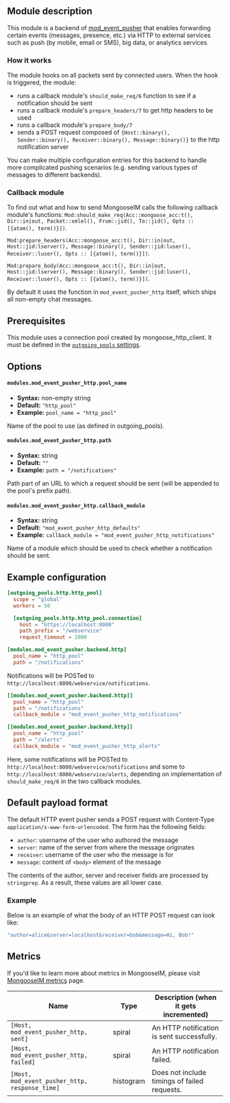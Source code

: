 ## Module description

This module is a backend of [mod_event_pusher] that enables forwarding certain events (messages, presence, etc.) via HTTP to external services such as push (by mobile, email or SMS), big data, or analytics services.

### How it works

The module hooks on all packets sent by connected users.
When the hook is triggered, the module:

* runs a callback module's `should_make_req/6` function to see if a notification should be sent
* runs a callback module's `prepare_headers/7` to get http headers to be used
* runs a callback module's `prepare_body/7`
* sends a POST request composed of `{Host::binary(), Sender::binary(), Receiver::binary(), Message::binary()}` to the http notification server

You can make multiple configuration entries for this backend to handle more complicated pushing scenarios (e.g. sending various types of messages to different backends).

### Callback module


To find out what and how to send MongooseIM calls the following callback module's functions:
`Mod:should_make_req(Acc::mongoose_acc:t(), Dir::in|out, Packet::xmlel(), From::jid(), To::jid(), Opts :: [{atom(), term()}])`.

`Mod:prepare_headers(Acc::mongoose_acc:t(), Dir::in|out, Host::jid:lserver(), Message::binary(), Sender::jid:luser(), Receiver::luser(), Opts :: [{atom(), term()}])`.

`Mod:prepare_body(Acc::mongoose_acc:t(), Dir::in|out, Host::jid:lserver(), Message::binary(), Sender::jid:luser(), Receiver::luser(), Opts :: [{atom(), term()}])`.

By default it uses the function in `mod_event_pusher_http` itself, which ships all non-empty chat messages.

## Prerequisites

This module uses a connection pool created by mongoose_http_client.
It must be defined in the [`outgoing_pools` settings](../advanced-configuration/outgoing-connections.md#http-connections-setup).

## Options

#### `modules.mod_event_pusher_http.pool_name`
* **Syntax:** non-empty string
* **Default:** `"http_pool"`
* **Example:** `pool_name = "http_pool"`

Name of the pool to use (as defined in outgoing_pools).

#### `modules.mod_event_pusher_http.path`
* **Syntax:** string
* **Default:** `""`
* **Example:** `path = "/notifications"`

Path part of an URL to which a request should be sent (will be appended to the pool's prefix path).

#### `modules.mod_event_pusher_http.callback_module`
* **Syntax:** string
* **Default:** `"mod_event_pusher_http_defaults"`
* **Example:** `callback_module = "mod_event_pusher_http_notifications"`

Name of a module which should be used to check whether a notification should be sent.

## Example configuration

```toml
[outgoing_pools.http.http_pool]
  scope = "global"
  workers = 50

  [outgoing_pools.http.http_pool.connection]
    host = "https://localhost:8000"
    path_prefix = "/webservice"
    request_timeout = 2000

[modules.mod_event_pusher.backend.http]
  pool_name = "http_pool"
  path = "/notifications"
```

Notifications will be POSTed to `http://localhost:8000/webservice/notifications`.

```toml
[[modules.mod_event_pusher.backend.http]]
  pool_name = "http_pool"
  path = "/notifications"
  callback_module = "mod_event_pusher_http_notifications"

[[modules.mod_event_pusher.backend.http]]
  pool_name = "http_pool"
  path = "/alerts"
  callback_module = "mod_event_pusher_http_alerts"
```

Here, some notifications will be POSTed to `http://localhost:8000/webservice/notifications` and some to `http://localhost:8000/webservice/alerts`, depending on implementation of `should_make_req/6` in the two callback modules.


## Default payload format
The default HTTP event pusher sends a POST request with Content-Type `application/x-www-form-urlencoded`. The form has the following fields:
* `author`: username of the user who authored the message
* `server`: name of the server from where the message originates
* `receiver`: username of the user who the message is for
* `message`: content of `<body>` element of the message

The contents of the author, server and receiver fields are processed by `stringprep`.
As a result, these values are all lower case.

### Example
Below is an example of what the body of an HTTP POST request can look like:
```bash
"author=alice&server=localhost&receiver=bob&message=Hi, Bob!"
```

## Metrics

If you'd like to learn more about metrics in MongooseIM, please visit [MongooseIM metrics](../operation-and-maintenance/MongooseIM-metrics.md) page.


| Name | Type | Description (when it gets incremented) |
| ---- | ---- | -------------------------------------- |
| `[Host, mod_event_pusher_http, sent]` | spiral | An HTTP notification is sent successfully. |
| `[Host, mod_event_pusher_http, failed]` | spiral | An HTTP notification failed. |
| `[Host, mod_event_pusher_http, response_time]` | histogram | Does not include timings of failed requests. |

[mod_event_pusher]: ./mod_event_pusher.md
